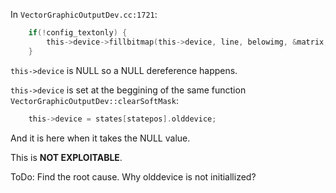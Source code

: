 In `VectorGraphicOutputDev.cc:1721`:
```c
    if(!config_textonly) {
        this->device->fillbitmap(this->device, line, belowimg, &matrix, 0);
    }
```

`this->device` is NULL so a NULL dereference happens. 

`this->device` is set at the beggining of the same function `VectorGraphicOutputDev::clearSoftMask`:
```c
    this->device = states[statepos].olddevice;
```

And it is here when it takes the NULL value.

This is **NOT EXPLOITABLE**.

ToDo: Find the root cause. Why olddevice is not initiallized?
